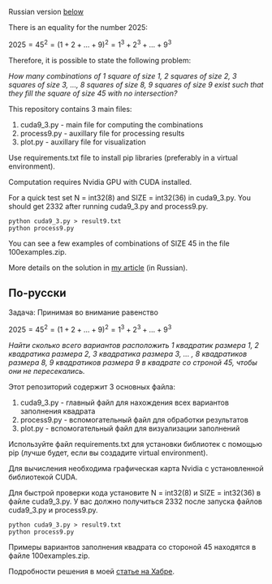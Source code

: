 Russian version [below](#по-русски)

There is an equality for the number 2025:

$2025 = 45^2 = (1+2+\ldots+9)^2 = 1^3 + 2^3 + \ldots + 9^3$

Therefore, it is possible to state the following problem:

*How many combinations of 1 square of size 1, 2 squares of size 2, 3 squares of size 3, ..., 8 squares of size 8, 9 squares of size 9 exist such that they fill the square of size 45 with no intersection?*

This repository contains 3 main files:

1. cuda9_3.py - main file for computing the combinations
2. process9.py - auxillary file for processing results
3. plot.py - auxillary file for visualization

Use requirements.txt file to install pip libraries (preferably in a virtual environment).

Computation requires Nvidia GPU with CUDA installed.

For a quick test set N = int32(8) and SIZE = int32(36) in cuda9_3.py. You should get 2332 after running cuda9_3.py and process9.py.
```
python cuda9_3.py > result9.txt
python process9.py
```

You can see a few examples of combinations of SIZE 45 in the file 100examples.zip.

More details on the solution in [my article](https://habr.com/ru/articles/889410/) (in Russian).

## По-русски

Задача: Принимая во внимание равенство

$2025 = 45^2 = (1+2+\ldots+9)^2 = 1^3 + 2^3 + \ldots + 9^3$

*Найти сколько всего вариантов расположить 1 квадратик размера 1, 2 квадратика размера 2, 3 квадратика размера 3, ... , 8 квадратиков размера 8, 9 квадратиков размера 9 в квадрате со строной 45, чтобы они не пересекались.*

Этот репозиторий содержит 3 основных файла:

1. cuda9_3.py - главный файл для нахождения всех вариантов заполнения квадрата
2. process9.py - вспомогательный файл для обработки результатов
3. plot.py - вспомогательный файл для визуализации заполнений

Используйте файл requirements.txt для установки библиотек с помощью pip (лучше будет, если вы создадите virtual environment).

Для вычисления необходима графическая карта Nvidia с установленной библиотекой CUDA.

Для быстрой проверки кода установите N = int32(8) и SIZE = int32(36) в файле cuda9_3.py. У вас должно получиться 2332 после запуска файлов cuda9_3.py и process9.py.
```
python cuda9_3.py > result9.txt
python process9.py
```

Примеры вариантов заполнения квадрата со стороной 45 находятся в файле 100examples.zip.

Подробности решения в моей [статье на Хабре](https://habr.com/ru/articles/889410/).
